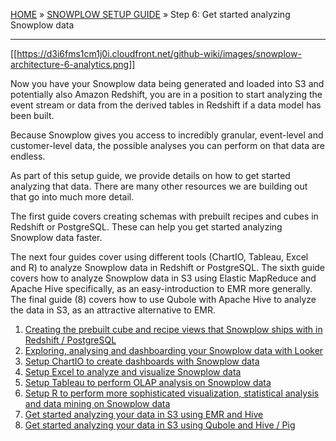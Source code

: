 <a name="top" />

[HOME](Home) » [SNOWPLOW SETUP GUIDE](Setting-up-Snowplow) »  Step 6: Get started analyzing Snowplow data

---

[[https://d3i6fms1cm1j0i.cloudfront.net/github-wiki/images/snowplow-architecture-6-analytics.png]]

Now you have your Snowplow data being generated and loaded into S3 and potentially also Amazon Redshift, you are in a position to start analyzing the event stream or data from the derived tables in Redshift if a data model has been built.

Because Snowplow gives you access to incredibly granular, event-level and customer-level data, the possible analyses you can perform on that data are endless.

As part of this setup guide, we provide details on how to get started analyzing that data. There are many other resources we are building out that go into much more detail.

The first guide covers creating schemas with prebuilt recipes and cubes in Redshift or PostgreSQL. These can help you get started analyzing Snowplow data faster. 

The next four guides cover using different tools (ChartIO, Tableau, Excel and R) to analyze Snowplow data in Redshift or PostgreSQL. The sixth guide covers how to analyze Snowplow data in S3 using Elastic MapReduce and Apache Hive specifically, as an easy-introduction to EMR more generally. The final guide (8) covers how to use Qubole with Apache Hive to analyze the data in S3, as an attractive alternative to EMR.

1. [Creating the prebuilt cube and recipe views that Snowplow ships with in Redshift / PostgreSQL][views]
2. [Exploring, analysing and dashboarding your Snowplow data with Looker][looker]
3. [Setup ChartIO to create dashboards with Snowplow data][chartio]
4. [Setup Excel to analyze and visualize Snowplow data][excel]
5. [Setup Tableau to perform OLAP analysis on Snowplow data][tableau]
6. [Setup R to perform more sophisticated visualization, statistical analysis and data mining on Snowplow data][r]
7. [Get started analyzing your data in S3 using EMR and Hive][hive]
8. [Get started analyzing your data in S3 using Qubole and Hive / Pig][qubole]


[analyst-cookbook]: http://snowplowanalytics.com/analytics/index.html
[looker]: Getting-started-with-Looker
[hive]: Getting-started-with-EMR
[infobright]: Getting-started-analysing-your-data-in-Infobright
[chartio]: Setting-up-ChartIO-to-visualize-Snowplow-data
[excel]: Setting-up-Excel-to-analyze-Snowplow-data
[tableau]: Setting-up-Tableau-to-analyze-your-Snowplow-data
[r]: Setting-up-R-to-perform-more-sophisticated-analysis-on-your-Snowplow-data
[qubole]: Setting-up-Qubole-to-analyze-Snowplow-data-using-Apache-Hive
[views]: Setting-up-the-prebuilt-views-in-Redshift-and-PostgreSQL